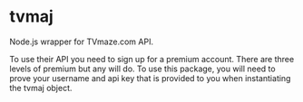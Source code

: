 # tvmaj

Node.js wrapper for TVmaze.com API.

To use their API you need to sign up for a premium account. There are three levels of premium but any will do.
To use this package, you will need to prove your username and api key that is provided to you when instantiating the tvmaj object. 


